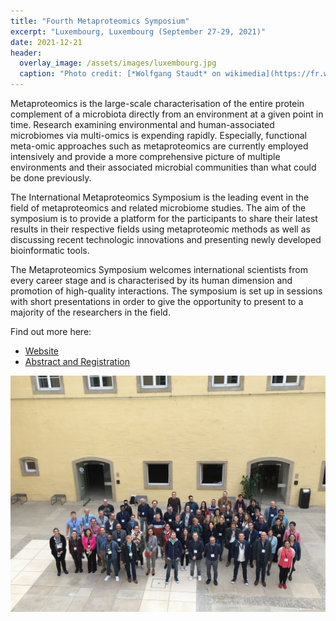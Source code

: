 ```yaml
---
title: "Fourth Metaproteomics Symposium"
excerpt: "Luxembourg, Luxembourg (September 27-29, 2021)"
date: 2021-12-21
header:
  overlay_image: /assets/images/luxembourg.jpg
  caption: "Photo credit: [*Wolfgang Staudt* on wikimedia](https://fr.wikipedia.org/wiki/Abbaye_de_Neum%C3%BCnster#/media/Fichier:Luxembourg_Abbaye_de_Neum%C3%BCnster.jpg)"
---
```


Metaproteomics is the large-scale characterisation of the entire protein complement of a microbiota directly from an environment at a given point in time.  Research examining environmental and human-associated microbiomes via multi-omics is expending rapidly. Especially, functional meta-omic approaches such as metaproteomics are currently employed intensively and provide a more comprehensive picture of multiple environments and their associated microbial communities than what could be done previously.

The International Metaproteomics Symposium is the leading event in the field of metaproteomics and related microbiome studies. The aim of the symposium is to provide a platform for the participants to share their latest results in their respective fields using metaproteomic methods as well as discussing recent technologic innovations and presenting newly developed bioinformatic tools.

The Metaproteomics Symposium welcomes international scientists from every career stage and is characterised by its human dimension and promotion of high-quality interactions. The symposium is set up in sessions with short presentations in order to give the opportunity to present to a majority of the researchers in the field.

Find out more here:
* [Website](https://ims2021.uni.lu/)
* [Abstract and Registration](https://ims2021.uni.lu/abstract-and-registration/)

![group picture](/assets/images/luxembourg_group.png)
